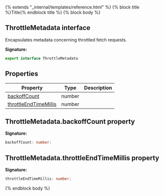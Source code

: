 {% extends "_internal/templates/reference.html" %}
{% block title %}Title{% endblock title %}
{% block body %}

## ThrottleMetadata interface

Encapsulates metadata concerning throttled fetch requests.

<b>Signature:</b>

```typescript
export interface ThrottleMetadata 
```

## Properties

|  Property | Type | Description |
|  --- | --- | --- |
|  [backoffCount](./analytics-types.throttlemetadata.md#throttlemetadatabackoffcount_property) | number |  |
|  [throttleEndTimeMillis](./analytics-types.throttlemetadata.md#throttlemetadatathrottleendtimemillis_property) | number |  |

## ThrottleMetadata.backoffCount property

<b>Signature:</b>

```typescript
backoffCount: number;
```

## ThrottleMetadata.throttleEndTimeMillis property

<b>Signature:</b>

```typescript
throttleEndTimeMillis: number;
```
{% endblock body %}
